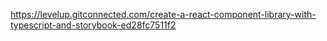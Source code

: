 https://levelup.gitconnected.com/create-a-react-component-library-with-typescript-and-storybook-ed28fc7511f2
